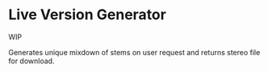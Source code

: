 # Live Version Generator

WIP

Generates unique mixdown of stems on user request and returns stereo file for download.
